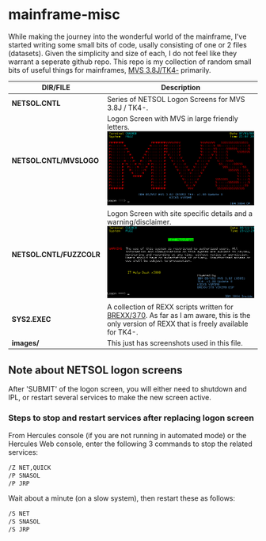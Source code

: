 # mainframe-misc
While making the journey into the wonderful world of the mainframe, I've started writing some small bits of code, usally consisting of one or 2 files (datasets).  Given the simplicity and size of each, I do not feel like they warrant a seperate github repo.  This repo is my collection of random small bits of useful things for mainframes, [MVS 3.8J/TK4-](http://wotho.ethz.ch/tk4-/) primarily.

|  DIR/FILE             | Description           | 
|-----------------------|-|
|**NETSOL.CNTL**        | Series of NETSOL Logon Screens for MVS 3.8J / TK4-.|
|**NETSOL.CNTL/MVSLOGO**| Logon Screen with MVS in large friendly letters. ![alt text](images/NETSOL-MVSLOGO.PNG "MVSLOGO")|
|**NETSOL.CNTL/FUZZCOLR**| Logon Screen with site specific details and a warning/disclaimer. ![alt text](images/NETSOL-FUZZCOLR.PNG "MVSLOGO")|
|**SYS2.EXEC**          | A collection of REXX scripts written for [BREXX/370](https://github.com/mgrossmann/brexx370). As far as I am aware, this is the only version of REXX that is freely available for TK4-.|
|**images/**            |This just has screenshots used in this file.|


## Note about NETSOL logon screens
After 'SUBMIT' of the logon screen, you will either need to shutdown and IPL, or restart several services to make the new screen active.
### Steps to stop and restart services after replacing logon screen
From Hercules console (if you are not running in automated mode) or the Hercules Web console, enter the following 3 commands to stop the related services:
```
/Z NET,QUICK
/P SNASOL
/P JRP
```
Wait about a minute (on a slow system), then restart these as follows:
```
/S NET
/S SNASOL
/S JRP
```